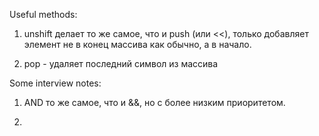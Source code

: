 Useful methods:

1. unshift делает то же самое, что и push (или <<), только добавляет элемент не в конец массива как обычно, а в начало.

2. pop - удаляет последний символ из массива

Some interview notes:

1. AND то же самое, что и &&, но с более низким приоритетом.

2.
